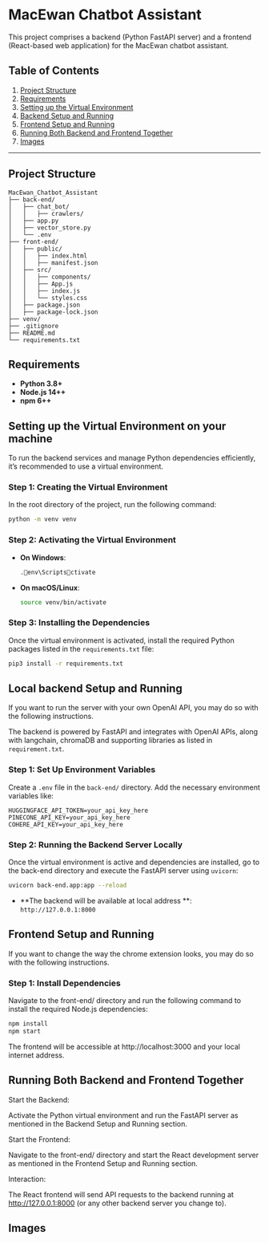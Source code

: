 
# MacEwan Chatbot Assistant

This project comprises a backend (Python FastAPI server) and a frontend (React-based web application) for the MacEwan chatbot assistant.

## Table of Contents

1. [Project Structure](#project-structure)
2. [Requirements](#requirements)
3. [Setting up the Virtual Environment](#setting-up-the-virtual-environment-on-your-machine)
4. [Backend Setup and Running](#local-backend-setup-and-running)
5. [Frontend Setup and Running](#frontend-setup-and-running)
6. [Running Both Backend and Frontend Together](#running-both-backend-and-frontend-together)
7. [Images](#images)

---

## Project Structure

```
MacEwan_Chatbot_Assistant
├── back-end/
│   ├── chat_bot/
│   │   ├── crawlers/
│   ├── app.py
│   ├── vector_store.py
│   └── .env
├── front-end/
│   ├── public/
│   │   ├── index.html
│   │   ├── manifest.json
│   ├── src/
│   │   ├── components/
│   │   ├── App.js
│   │   ├── index.js
│   │   └── styles.css
│   ├── package.json
│   ├── package-lock.json
├── venv/
├── .gitignore
├── README.md
└── requirements.txt
```

## Requirements

- **Python 3.8+**
- **Node.js 14++**
- **npm 6++**
  
## Setting up the Virtual Environment on your machine

To run the backend services and manage Python dependencies efficiently, it’s recommended to use a virtual environment.

### Step 1: Creating the Virtual Environment

In the root directory of the project, run the following command:

```bash
python -m venv venv
```

### Step 2: Activating the Virtual Environment

- **On Windows**:
  ```bash
  .env\Scriptsctivate
  ```

- **On macOS/Linux**:
  ```bash
  source venv/bin/activate
  ```

### Step 3: Installing the Dependencies

Once the virtual environment is activated, install the required Python packages listed in the `requirements.txt` file:

```bash
pip3 install -r requirements.txt
```

## Local backend Setup and Running

If you want to run the server with your own OpenAI API, you may do so with the following instructions.

The backend is powered by FastAPI and integrates with OpenAI APIs, along with langchain, chromaDB and supporting libraries as listed in `requirement.txt`. 

### Step 1: Set Up Environment Variables

Create a `.env` file in the `back-end/` directory. Add the necessary environment variables like:

```
HUGGINGFACE_API_TOKEN=your_api_key_here
PINECONE_API_KEY=your_api_key_here
COHERE_API_KEY=your_api_key_here
```

### Step 2: Running the Backend Server Locally

Once the virtual environment is active and dependencies are installed, go to the back-end directory and execute the FastAPI server using `uvicorn`:

```bash
uvicorn back-end.app:app --reload
```

- **The backend will be available at local address **: `http://127.0.0.1:8000`

## Frontend Setup and Running

If you want to change the way the chrome extension looks, you may do so with the following instructions.

### Step 1: Install Dependencies
Navigate to the front-end/ directory and run the following command to install the required Node.js dependencies:

```bash
npm install
npm start
```

The frontend will be accessible at http://localhost:3000 and your local internet address.

## Running Both Backend and Frontend Together

Start the Backend:
    
  Activate the Python virtual environment and run the FastAPI server as mentioned in the Backend Setup and Running section.

Start the Frontend:

  Navigate to the front-end/ directory and start the React development server as mentioned in the Frontend Setup and Running section.

Interaction:

  The React frontend will send API requests to the backend running at http://127.0.0.1:8000 (or any other backend server you change to).

## Images
